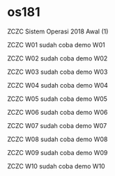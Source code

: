 # os181
ZCZC Sistem Operasi 2018 Awal (1)

ZCZC W01 sudah coba demo W01

ZCZC W02 sudah coba demo W02

ZCZC W03 sudah coba demo W03

ZCZC W04 sudah coba demo W04

ZCZC W05 sudah coba demo W05

ZCZC W06 sudah coba demo W06

ZCZC W07 sudah coba demo W07

ZCZC W08 sudah coba demo W08

ZCZC W09 sudah coba demo W09

ZCZC W10 sudah coba demo W10
